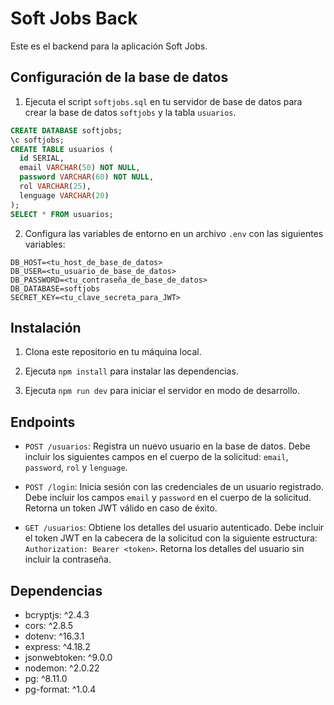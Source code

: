 # Soft Jobs Back

Este es el backend para la aplicación Soft Jobs.

## Configuración de la base de datos

1. Ejecuta el script `softjobs.sql` en tu servidor de base de datos para crear la base de datos `softjobs` y la tabla `usuarios`.

```sql
CREATE DATABASE softjobs;
\c softjobs;
CREATE TABLE usuarios (
  id SERIAL,
  email VARCHAR(50) NOT NULL,
  password VARCHAR(60) NOT NULL,
  rol VARCHAR(25),
  lenguage VARCHAR(20)
);
SELECT * FROM usuarios;
```

2. Configura las variables de entorno en un archivo `.env` con las siguientes variables:

```
DB_HOST=<tu_host_de_base_de_datos>
DB_USER=<tu_usuario_de_base_de_datos>
DB_PASSWORD=<tu_contraseña_de_base_de_datos>
DB_DATABASE=softjobs
SECRET_KEY=<tu_clave_secreta_para_JWT>
```

## Instalación

1. Clona este repositorio en tu máquina local.

2. Ejecuta `npm install` para instalar las dependencias.

3. Ejecuta `npm run dev` para iniciar el servidor en modo de desarrollo.

## Endpoints

- `POST /usuarios`: Registra un nuevo usuario en la base de datos. Debe incluir los siguientes campos en el cuerpo de la solicitud: `email`, `password`, `rol` y `lenguage`.

- `POST /login`: Inicia sesión con las credenciales de un usuario registrado. Debe incluir los campos `email` y `password` en el cuerpo de la solicitud. Retorna un token JWT válido en caso de éxito.

- `GET /usuarios`: Obtiene los detalles del usuario autenticado. Debe incluir el token JWT en la cabecera de la solicitud con la siguiente estructura: `Authorization: Bearer <token>`. Retorna los detalles del usuario sin incluir la contraseña.

## Dependencias

- bcryptjs: ^2.4.3
- cors: ^2.8.5
- dotenv: ^16.3.1
- express: ^4.18.2
- jsonwebtoken: ^9.0.0
- nodemon: ^2.0.22
- pg: ^8.11.0
- pg-format: ^1.0.4
